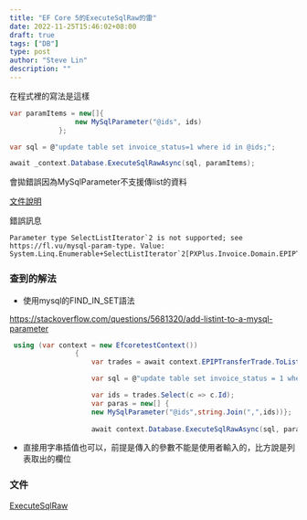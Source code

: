 ```yaml
---
title: "EF Core 5的ExecuteSqlRaw的雷"
date: 2022-11-25T15:46:02+08:00
draft: true
tags: ["DB"]
type: post
author: "Steve Lin"
description: ""
---
```

在程式裡的寫法是這樣
```C#
var paramItems = new[]{
                new MySqlParameter("@ids", ids)
            };

var sql = @"update table set invoice_status=1 where id in @ids;";

await _context.Database.ExecuteSqlRawAsync(sql, paramItems);
```
會拋錯誤因為MySqlParameter不支援傳list的資料

[文件說明](https://mysqlconnector.net/troubleshooting/parameter-types/)

錯誤訊息
```
Parameter type SelectListIterator`2 is not supported; see https://fl.vu/mysql-param-type. Value: System.Linq.Enumerable+SelectListIterator`2[PXPlus.Invoice.Domain.EPIPTransferTradeAgg.EPIPTransferTrade,System.Int64]
```

### 查到的解法
- 使用mysql的FIND_IN_SET語法

https://stackoverflow.com/questions/5681320/add-listint-to-a-mysql-parameter
```C#
 using (var context = new EfcoretestContext())
                {
                    var trades = await context.EPIPTransferTrade.ToListAsync();

                    var sql = @"update table set invoice_status = 1 where FIND_IN_SET(id,@ids);";

                    var ids = trades.Select(c => c.Id);
                    var paras = new[] {
                    new MySqlParameter("@ids",string.Join(",",ids))};
                  
                    await context.Database.ExecuteSqlRawAsync(sql, paras);
```
- 直接用字串插值也可以，前提是傳入的參數不能是使用者輸入的，比方說是列表取出的欄位

### 文件
[ExecuteSqlRaw](https://learn.microsoft.com/en-us/dotnet/api/microsoft.entityframeworkcore.relationaldatabasefacadeextensions.executesqlraw?view=efcore-5.0#microsoft-entityframeworkcore-relationaldatabasefacadeextensions-executesqlraw(microsoft-entityframeworkcore-infrastructure-databasefacade-system-string-system-collections-generic-ienumerable((system-object))))
